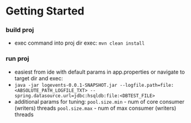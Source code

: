 # Getting Started

### build proj
- exec command into proj dir exec: `mvn clean install`

### run proj
- easiest from ide with default params in app.properties or navigate to target dir and exec:
- `java -jar logevents-0.0.1-SNAPSHOT.jar --logfile.path=file:<ABSOLUTE_PATH_LOGFILE_TXT> --spring.datasource.url=jdbc:hsqldb:file:<DBTEST_FILE>`  
- additional params for tuning:
  `pool.size.min` - num of core consumer (writers) threads
  `pool.size.max` - num of max consumer (writers) threads
